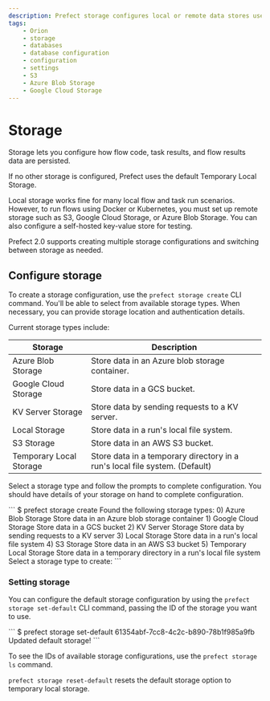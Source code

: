 ```yaml
---
description: Prefect storage configures local or remote data stores used for flow code, task results, and flow results.
tags:
    - Orion
    - storage
    - databases
    - database configuration
    - configuration
    - settings
    - S3
    - Azure Blob Storage
    - Google Cloud Storage
---
```


# Storage

Storage lets you configure how flow code, task results, and flow results data are persisted.

If no other storage is configured, Prefect uses the default Temporary Local Storage.

Local storage works fine for many local flow and task run scenarios. However, to run flows using Docker or Kubernetes, you must set up remote storage such as S3, Google Cloud Storage, or Azure Blob Storage. You can also configure a self-hosted key-value store for testing.

Prefect 2.0 supports creating multiple storage configurations and switching between storage as needed.

## Configure storage

To create a storage configuration, use the `prefect storage create` CLI command. You'll be able to select from available storage types. When necessary, you can provide storage location and authentication details.

Current storage types include:

| Storage | Description |
| --- | --- |
| Azure Blob Storage | Store data in an Azure blob storage container. |
| Google Cloud Storage | Store data in a GCS bucket. |
| KV Server Storage | Store data by sending requests to a KV server. |
| Local Storage | Store data in a run's local file system. |
| S3 Storage | Store data in an AWS S3 bucket. |
| Temporary Local Storage | Store data in a temporary directory in a run's local file system. (Default) |

Select a storage type and follow the prompts to complete configuration. You should have details of your storage on hand to complete configuration.

<div class='termy'>
```
$ prefect storage create
Found the following storage types:
0) Azure Blob Storage
    Store data in an Azure blob storage container
1) Google Cloud Storage
    Store data in a GCS bucket
2) KV Server Storage
    Store data by sending requests to a KV server
3) Local Storage
    Store data in a run's local file system
4) S3 Storage
    Store data in an AWS S3 bucket
5) Temporary Local Storage
    Store data in a temporary directory in a run's local file system
Select a storage type to create:
```
</div>

### Setting storage

You can configure the default storage configuration by using the `prefect storage set-default` CLI command, passing the ID of the storage you want to use.

<div class='termy'>
```
$ prefect storage set-default 61354abf-7cc8-4c2c-b890-78b1f985a9fb
Updated default storage!
```
</div>

To see the IDs of available storage configurations, use the `prefect storage ls` command.

`prefect storage reset-default` resets the default storage option to temporary local storage.